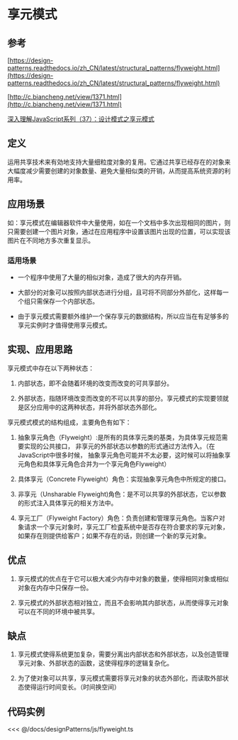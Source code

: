 # 享元模式

## 参考

[https://design-patterns.readthedocs.io/zh_CN/latest/structural_patterns/flyweight.html](https://design-patterns.readthedocs.io/zh_CN/latest/structural_patterns/flyweight.html)

[http://c.biancheng.net/view/1371.html](http://c.biancheng.net/view/1371.html)

[深入理解JavaScript系列（37）：设计模式之享元模式](https://www.cnblogs.com/tomxu/archive/2012/04/09/2379774.html)

## 定义

运用共享技术来有効地支持大量细粒度对象的复用。它通过共享已经存在的对象来大幅度减少需要创建的对象数量、避免大量相似类的开销，从而提高系统资源的利用率。

## 应用场景

如：享元模式在编辑器软件中大量使用，如在一个文档中多次出现相同的图片，则只需要创建一个图片对象，通过在应用程序中设置该图片出现的位置，可以实现该图片在不同地方多次重复显示。

### 适用场景

- 一个程序中使用了大量的相似对象，造成了很大的内存开销。

- 大部分的对象可以按照内部状态进行分组，且可将不同部分外部化，这样每一个组只需保存一个内部状态。

- 由于享元模式需要额外维护一个保存享元的数据结构，所以应当在有足够多的享元实例时才值得使用享元模式。

## 实现、应用思路

享元模式中存在以下两种状态：

1. 内部状态，即不会随着环境的改变而改变的可共享部分。

2. 外部状态，指随环境改变而改变的不可以共享的部分。享元模式的实现要领就是区分应用中的这两种状态，并将外部状态外部化。

享元模式模式的结构组成，主要角色有如下：

1. 抽象享元角色（Flyweight）:是所有的具体享元类的基类，为具体享元规范需要实现的公共接口，
非享元的外部状态以参数的形式通过方法传入。（在JavaScript中很多时候， 抽象享元角色可能并不太必要，这时候可以将抽象享元角色和具体享元角色合并为一个享元角色Flyweight）

2. 具体享元（Concrete Flyweight）角色：实现抽象享元角色中所规定的接口。

3. 非享元（Unsharable Flyweight)角色：是不可以共享的外部状态，它以参数的形式注入具体享元的相关方法中。

4. 享元工厂（Flyweight Factory）角色：负责创建和管理享元角色。当客户对象请求一个享元对象时，享元工厂检査系统中是否存在符合要求的享元对象，如果存在则提供给客户；如果不存在的话，则创建一个新的享元对象。

## 优点

1. 享元模式的优点在于它可以极大减少内存中对象的数量，使得相同对象或相似对象在内存中只保存一份。

2. 享元模式的外部状态相对独立，而且不会影响其内部状态，从而使得享元对象可以在不同的环境中被共享。

## 缺点

1. 享元模式使得系统更加复杂，需要分离出内部状态和外部状态，以及创造管理享元对象、外部状态的函数，这使得程序的逻辑复杂化。

2. 为了使对象可以共享，享元模式需要将享元对象的状态外部化，而读取外部状态使得运行时间变长。（时间换空间）

## 代码实例

<<< @/docs/designPatterns/js/flyweight.ts

<flyweight />
